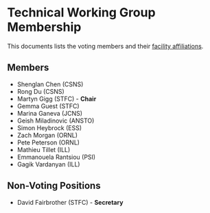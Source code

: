 # Technical Working Group Membership

This documents lists the voting members and their [facility affiliations](../facilities.md).

## Members

* Shenglan Chen (CSNS)
* Rong Du (CSNS)
* Martyn Gigg (STFC) - **Chair**
* Gemma Guest (STFC)
* Marina Ganeva (JCNS)
* Geish Miladinovic (ANSTO)
* Simon Heybrock (ESS)
* Zach Morgan (ORNL)
* Pete Peterson (ORNL)
* Mathieu Tillet (ILL)
* Emmanouela Rantsiou (PSI)
* Gagik Vardanyan (ILL)

## Non-Voting Positions

* David Fairbrother (STFC) - **Secretary**

